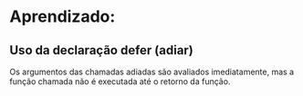 # Aprendizado:
## Uso da declaração defer (adiar)

Os argumentos das chamadas adiadas são avaliados imediatamente, mas a função chamada não é executada até o retorno da função.